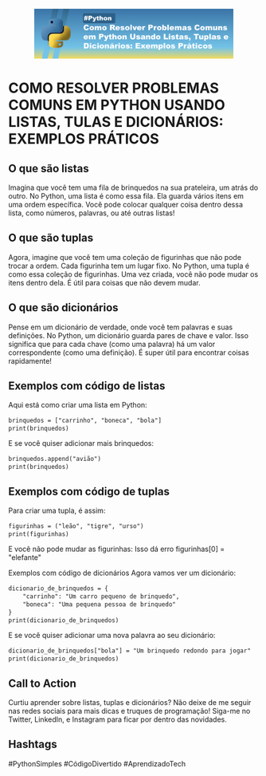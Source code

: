 
<p align="center">
  <img 
    src="https://github.com/giovanaros/prompts-for-article-generate-by-ia/blob/main/.github/assets/ArtigoPythonListasDicionarios.png?raw=true"
    width="400"  
  />
</p>

# COMO RESOLVER PROBLEMAS COMUNS EM PYTHON USANDO LISTAS, TULAS E DICIONÁRIOS: EXEMPLOS PRÁTICOS

## O que são listas
Imagina que você tem uma fila de brinquedos na sua prateleira, um atrás do outro. No Python, uma lista é como essa fila. Ela guarda vários itens em uma ordem específica. Você pode colocar qualquer coisa dentro dessa lista, como números, palavras, ou até outras listas!

## O que são tuplas
Agora, imagine que você tem uma coleção de figurinhas que não pode trocar a ordem. Cada figurinha tem um lugar fixo. No Python, uma tupla é como essa coleção de figurinhas. Uma vez criada, você não pode mudar os itens dentro dela. É útil para coisas que não devem mudar.

## O que são dicionários
Pense em um dicionário de verdade, onde você tem palavras e suas definições. No Python, um dicionário guarda pares de chave e valor. Isso significa que para cada chave (como uma palavra) há um valor correspondente (como uma definição). É super útil para encontrar coisas rapidamente!

## Exemplos com código de listas
Aqui está como criar uma lista em Python:

    brinquedos = ["carrinho", "boneca", "bola"]
    print(brinquedos)
E se você quiser adicionar mais brinquedos:

    brinquedos.append("avião")
    print(brinquedos)
## Exemplos com código de tuplas
Para criar uma tupla, é assim:

    figurinhas = ("leão", "tigre", "urso")
    print(figurinhas)
E você não pode mudar as figurinhas:
Isso dá erro
    figurinhas[0] = "elefante"
    
Exemplos com código de dicionários
Agora vamos ver um dicionário:

    dicionario_de_brinquedos = {
        "carrinho": "Um carro pequeno de brinquedo",
        "boneca": "Uma pequena pessoa de brinquedo"
    }
    print(dicionario_de_brinquedos)
E se você quiser adicionar uma nova palavra ao seu dicionário:

    dicionario_de_brinquedos["bola"] = "Um brinquedo redondo para jogar"
    print(dicionario_de_brinquedos)

## Call to Action
Curtiu aprender sobre listas, tuplas e dicionários? Não deixe de me seguir nas redes sociais para mais dicas e truques de programação! Siga-me no Twitter, LinkedIn, e Instagram para ficar por dentro das novidades.

## Hashtags
#PythonSimples #CódigoDivertido #AprendizadoTech

